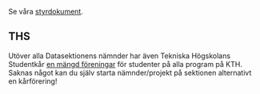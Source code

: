Se våra [styrdokument](https://styrdokument.datasektionen.se).

## THS

Utöver alla Datasektionens nämnder har även Tekniska Högskolans
Studentkår [en mängd föreningar](https://thskth.se/sv/studentliv/foreningar) för studenter
på alla program på KTH. Saknas något kan du själv starta nämnder/projekt på sektionen alternativt en kårförering!
